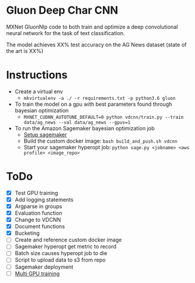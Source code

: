 # Gluon Deep Char CNN

MXNet GluonNlp code to both train and optimize a deep convolutional neural network for the task of text classification.

The model achieves XX% test accuracy on the AG News dataset (state of the art is XX%)

# Instructions

- Create a virtual env
    - `mkvirtualenv -a ./ -r requirements.txt -p python3.6 gluon`
- To train the model on a gpu with best parameters found through bayesian optimization
    - `MXNET_CUDNN_AUTOTUNE_DEFAULT=0 python vdcnn/train.py --train data/ag_news --val data/ag_news --gpus=1`
- To run the Amazon Sagemaker bayesian optimization job
    - [Setup sagemaker](https://docs.aws.amazon.com/sagemaker/latest/dg/gs-set-up.html)
    - Build the custom docker image: `bash build_and_push.sh vdcnn`
    - Start your sagemaker hyperopt job: `python sage.py <jobname> <aws profile> <image_repo>`

# ToDo

- [x] Test GPU training
- [x] Add logging statements
- [x] Argparse in groups
- [x] Evaluation function
- [x] Change to VDCNN
- [x] Document functions
- [x] Bucketing
- [ ] Create and reference custom docker image
- [ ] Sagemaker hyperopt get metric to record
- [ ] Batch size causes hyperopt job to die
- [ ] Script to upload data to s3 from repo
- [ ] Sagemaker deployment
- [ ] [Multi GPU training](https://medium.com/apache-mxnet/94-accuracy-on-cifar-10-in-10-minutes-with-amazon-sagemaker-754e441d01d7)

